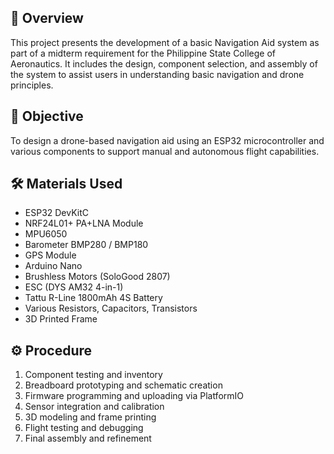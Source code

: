 ## 📌 Overview
This project presents the development of a basic Navigation Aid system as part of a midterm requirement for the Philippine State College of Aeronautics. It includes the design, component selection, and assembly of the system to assist users in understanding basic navigation and drone principles.

## 🎯 Objective
To design a drone-based navigation aid using an ESP32 microcontroller and various components to support manual and autonomous flight capabilities.

## 🛠 Materials Used
- ESP32 DevKitC
- NRF24L01+ PA+LNA Module
- MPU6050
- Barometer BMP280 / BMP180
- GPS Module
- Arduino Nano
- Brushless Motors (SoloGood 2807)
- ESC (DYS AM32 4-in-1)
- Tattu R-Line 1800mAh 4S Battery
- Various Resistors, Capacitors, Transistors
- 3D Printed Frame

## ⚙️ Procedure
1. Component testing and inventory
2. Breadboard prototyping and schematic creation
3. Firmware programming and uploading via PlatformIO
4. Sensor integration and calibration
5. 3D modeling and frame printing
6. Flight testing and debugging
7. Final assembly and refinement
